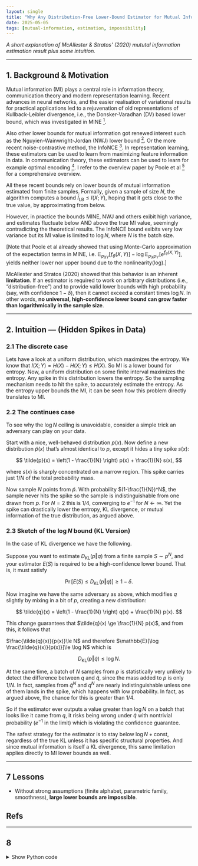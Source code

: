 ```yaml
---
layout: single
title: "Why Any Distribution-Free Lower-Bound Estimator for Mutual Information Can’t Beat ln N"
date: 2025-05-05
tags: [mutual-information, estimation, impossibility]
---
```


*A short explanation of McAllester & Stratos' (2020) mututal information estimation result plus some intuition.*

---

## 1. Background & Motivation

Mutual information (MI) plays a central role in information theory, communication theory and modern representation learning. 
Recent advances in neural networks, and the easier realisation of variational results for practical applications led to a rejuvenation of old representations of Kullback-Leibler divergence, 
i.e., the Donsker-Varadhan (DV) based lower bound, which was investigated in MINE [^Belghazi18]. 

Also other lower bounds for mutual information got renewed interest such as the Nguyien-Wainwright-Jordan (NWJ) lower bound [^NWJ10]. 
Or the more recent noise-contrastive method, the InfoNCE [^NCE10]. In representation learning, these estimators can be used to learn from maximizing feature information in data. 
In communication theory, these estimators can be used to learn for example optimal encoding [^Fritschek19]. I refer to the overview paper by Poole et al [^Poole19] for a comprehensive overview.

All these recent bounds rely on lower bounds of mutual information estimated from finite samples. 
Formally, given a sample of size $N$, the algorithm computes a bound $\widehat I_{\mathrm{LB}} \le I(X;Y)$, hoping that it gets close to the true value, by approximating from below.

However, in practice the bounds MINE, NWJ and others exibit high variance, and estimates fluctuate below AND above the true MI value, seemingly contradicting the theoretical results. The InfoNCE bound exibits very low variance but its MI value is limited to $\log N$, where $N$ is the batch size.

[Note that Poole et al already showed that using Monte-Carlo approximation of the expectation terms in MINE, i.e. 
$\mathbb{E}_{p_{XY}}[f_\theta(X,Y)]- \log \mathbb{E}_{p_X p_Y}\!\bigl[e^{f_\theta(X,Y)}\bigr]$, yields neither lower nor upper bound due to the nonlinearity(log).]

McAllester and Stratos (2020) showed that this behavior is an inherent **limitation**. 
If an estimator is required to work on arbitrary distributions (i.e., “distribution-free”) and to provide valid lower bounds with high probability (say, with confidence $1 - \delta$), 
then it cannot exceed a constant times $\log N$. In other words, **no universal, high-confidence lower bound can grow faster than logarithmically in the sample size**.


---

## 2. Intuition — (Hidden Spikes in Data)

### 2.1 The discrete case
Lets have a look at a uniform distribution, which maximizes the entropy.
We know that $I(X;Y) = H(X) - H(X;Y) \le H(X)$. So MI is a lower bound for entropy. Now, a uniform distribution on some finite interval maximizes the entropy. 
Any spike in this distribution lowers the entropy. So the sampling mechanism needs to hit the spike, to accurately estimate the entropy. 
As the entropy upper bounds the MI, it can be seen how this problem directly translates to MI.

### 2.2 The continues case

To see why the $\log N$ ceiling is unavoidable, consider a simple trick an adversary can play on your data.

Start with a nice, well-behaved distribution $p(x)$. Now define a new distribution $\tilde{p}(x)$ that’s almost identical to $p$, except it hides a tiny spike $s(x)$:

$$
\tilde{p}(x) = \left(1 - \frac{1}{N} \right) p(x) + \frac{1}{N} s(x),
$$

where $s(x)$ is sharply concentrated on a narrow region. This spike carries just $1/N$ of the total probability mass.

Now sample $N$ points from $\tilde{p}$. With probability $(1-\frac{1}{N})^N$, the sample never hits the spike so the sample is indistinguishable from one drawn from $p$. 
For $N=2$ this is $1/4$, converging to $e^{-1}$ for $N\leftarrow \infty$.  Yet the spike can drastically lower the entropy, KL divergence, or mutual information of the true distribution, as argued above.

### 2.3 Sketch of the $\log N$ bound (KL Version)

In the case of KL divergence we have the following.

Suppose you want to estimate $D_{\mathrm{KL}}(p \Vert q)$ from a finite sample $S \sim p^N$, and your estimator $E(S)$ is required to be a high-confidence lower bound. 
That is, it must satisfy

$$
\Pr\left[ E(S) \le D_{\mathrm{KL}}(p \Vert q) \right] \ge 1 - \delta.
$$

Now imagine we have the same adversary as above, which modifies $q$ slightly by mixing in a bit of $p$, creating a new distribution:

$$
\tilde{q}(x) = \left(1 - \frac{1}{N} \right) q(x) + \frac{1}{N} p(x).
$$

This change guarantees that $\tilde{q}(x) \ge \frac{1}{N} p(x)$, and from this, it follows that

$\frac{\tilde{q}(x)}{p(x)}\le N$ and therefore $\mathbb{E}[\log \frac{\tilde{q}(x)}{p(x)}]\le \log N$ which is

$$
D_{\mathrm{KL}}(p \Vert \tilde{q}) \le \log N.
$$

At the same time, a batch of $N$ samples from $p$ is statistically very unlikely to detect the difference between $q$ and $\tilde{q}$, since the mass added to $p$ is only $1/N$.
In fact, samples from $\tilde{q}^N$ and $q^N$ are nearly indistinguishable unless one of them lands in the spike, which happens with low probability.
In fact, as argued above, the chance for this is greater than $1/4$.

So if the estimator ever outputs a value greater than $\log N$ on a batch that looks like it came from $q$, it risks being wrong under $\tilde{q}$ with nontrivial probability ($e^{-1}$ in the limit) which is violating the confidence guarantee.

The safest strategy for the estimator is to stay below $\log N + \text{const}$, regardless of the true KL unless it has specific structural properties. 
And since mutual information is itself a KL divergence, this same limitation applies directly to MI lower bounds as well.

---
## 7  Lessons

* Without strong assumptions (finite alphabet, parametric family,
  smoothness), **large lower bounds are impossible**.

## Refs

[^Belghazi18]: Belghazi, M. I. *et al.* (2018).  
  **Mutual Information Neural Estimation (MINE)**.  
  *Proceedings of the 35th International Conference on Machine Learning*.

[^NWJ10]: Nguyen, X., Wainwright, M. J., & Jordan, M. I. (2010).  
**Estimating Divergence Functionals and the Likelihood Ratio by Convex Risk Minimization.**  
*IEEE Transactions on Information Theory*, 56 (11), 5847-5861.  

[^NCE10]: Gutmann, M., & Hyvärinen, A. (2010).  
**Noise-Contrastive Estimation: A New Estimation Principle for Unnormalized Statistical Models.**  
In *Proceedings of AISTATS 13*, 297-304.  

[^Fritschek19]: Fritschek, R., Schaefer, R. F., & Wunder, G. (2019).  
**Deep Learning for Channel Coding via Neural Mutual Information Estimation.**  
In *Proceedings of the 2019 IEEE 20th International Workshop on Signal Processing Advances in Wireless Communications* (SPAWC), 1-5.  

[^Poole19]: Poole, B., Ozair, S., van den Oord, A., Alemi, A. A., & Tucker, G. (2019).  
&nbsp;&nbsp;**On Variational Bounds of Mutual Information.**  
In *Proceedings of the 36th International Conference on Machine Learning* (ICML), 5171-5180.

---

## 8

<details>
<summary>Show Python code</summary>

{% highlight python %} 
import numpy as np
import matplotlib.pyplot as plt

N = 100          # batch size
eps = 1/N        # hidden mass
width = 0.003    # spike width
pos = 0.8        # spike start

# pdfs on [0,1]
x = np.linspace(0, 1, 2000)
p_pdf = np.ones_like(x)
q_pdf = np.ones_like(x)*(1-eps)
q_pdf += ((x>=pos) & (x<=pos+width)) * (eps/width)

# sample N points from q_pdf  (naive rejection sampling)
rng = np.random.default_rng(0)
samps = []
while len(samps) < N:
    u = rng.random()
    if rng.random() <= q_pdf[(np.abs(x-u)<1e-3)][0] / q_pdf.max():
        samps.append(u)
samps = np.array(samps)

# plot
plt.figure(figsize=(9,3))
plt.plot(x, p_pdf, label='p: uniform')
plt.plot(x, q_pdf, label='tilde p: uniform + spike')
plt.axvspan(pos, pos+width, color='red', alpha=0.25, label='spike')
plt.scatter(samps, np.zeros_like(samps), marker='|', s=80, color='k', label='samples')
plt.ylim(0, q_pdf.max()*1.1)
plt.xlabel('x'); plt.ylabel('pdf')
plt.title(f'Adversarial spike (ε={eps}, unseen by N={N} samples)')
plt.legend(frameon=False); plt.tight_layout()
plt.savefig('adversarial_spike.png', dpi=150)
```
{% endhighlight %} 

<\details>
